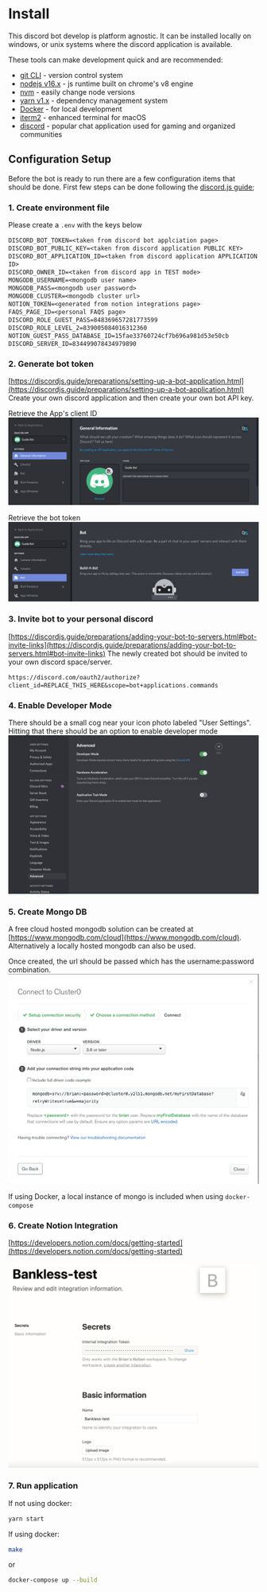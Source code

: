 # Install

This discord bot develop is platform agnostic. It can be installed locally on windows, or unix systems where the discord
application is available.

These tools can make development quick and are recommended:

-   [git CLI](https://git-scm.com) - version control system
-   [nodejs v16.x](https://nodejs.org/en/) - js runtime built on chrome's v8 engine
-   [nvm](https://github.com/nvm-sh/nvm) - easily change node versions
-   [yarn v1.x](https://yarnpkg.com/) - dependency management system
-   [Docker](https://docs.docker.com/desktop/) - for local development
-   [iterm2](https://iterm2.com/) - enhanced terminal for macOS
-   [discord](https://discord.com/) - popular chat application used for gaming and organized communities

## Configuration Setup

Before the bot is ready to run there are a few configuration items that should be done. First few steps can be done following
the [discord.js guide](https://discordjs.guide/#before-you-begin);

### 1. Create environment file

Please create a `.env` with the keys below

```
DISCORD_BOT_TOKEN=<taken from discord bot applciation page>
DISCORD_BOT_PUBLIC_KEY=<taken from discord application PUBLIC KEY>
DISCORD_BOT_APPLICATION_ID=<taken from discord application APPLICATION ID>
DISCORD_OWNER_ID=<taken from discord app in TEST mode>
MONGODB_USERNAME=<mongodb user name>
MONGODB_PASS=<mongodb user password>
MONGODB_CLUSTER=<mongodb cluster url>
NOTION_TOKEN=<generated from notion integrations page>
FAQS_PAGE_ID=<personal FAQS page>
DISCORD_ROLE_GUEST_PASS=848369657281773599
DISCORD_ROLE_LEVEL_2=839005084016312360
NOTION_GUEST_PASS_DATABASE_ID=15fae33760724cf7b696a981d53e50cb
DISCORD_SERVER_ID=834499078434979890
```

### 2. Generate bot token

[https://discordjs.guide/preparations/setting-up-a-bot-application.html](https://discordjs.guide/preparations/setting-up-a-bot-application.html)
Create your own discord application and then create your own bot API key.

Retrieve the App's client ID
![](images/create_app.png)

Retrieve the bot token
![](images/create_bot.png)

### 3. Invite bot to your personal discord

[https://discordjs.guide/preparations/adding-your-bot-to-servers.html#bot-invite-links](https://discordjs.guide/preparations/adding-your-bot-to-servers.html#bot-invite-links)
The newly created bot should be invited to your own discord space/server.

```
https://discord.com/oauth2/authorize?client_id=REPLACE_THIS_HERE&scope=bot+applications.commands
```

### 4. Enable Developer Mode

There should be a small cog near your icon photo labeled "User Settings". Hitting that there should be an option to enable
developer mode
![](images/discord_developer_mode.png)

 ### 5. Create Mongo DB

A free cloud hosted mongodb solution can be created at [https://www.mongodb.com/cloud](https://www.mongodb.com/cloud).
Alternatively a locally hosted mongodb can also be used.

Once created, the url should be passed which has the username:password combination.
![](images/mongodb_url.png)

If using Docker, a local instance of mongo is included when using `docker-compose`

### 6. Create Notion Integration

[https://developers.notion.com/docs/getting-started](https://developers.notion.com/docs/getting-started)

![](images/notion_integration.png)

### 7. Run application

If not using docker:
```bash
yarn start
```

If using docker:
```bash
make
```
or
```bash
docker-compose up --build
```